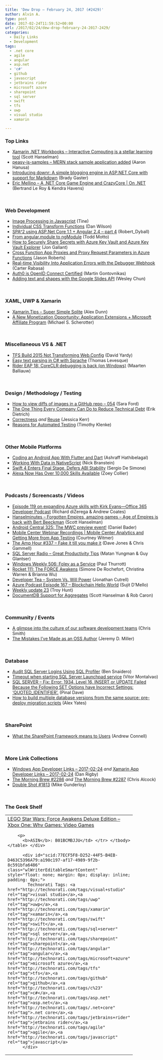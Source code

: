 ```yaml
---
title: 'Dew Drop – February 24, 2017 (#2429)'
author: Alvin A.
type: post
date: 2017-02-24T11:59:52+00:00
url: /2017/02/24/dew-drop-february-24-2017-2429/
categories:
  - Daily Links
  - Development
tags:
  - .net core
  - agile
  - angular
  - asp.net
  - 'c#'
  - github
  - javascript
  - jetbrains rider
  - microsoft azure
  - sharepoint
  - sql server
  - swift
  - tfs
  - uwp
  - visual studio
  - xamarin

---
```

### <a name="top"></a>Top Links

  * <a href="http://feeds.hanselman.com/~/274368592/0/scotthanselman~Xamarin-NET-Workbooks-Interactive-Computing-is-a-stellar-learning-tool.aspx" target="_blank">Xamarin .NET Workbooks &#8211; Interactive Computing is a stellar learning tool</a> (Scott Hanselman)
  * <a href="https://github.com/peasy/peasy-js-samples" target="_blank">peasy-js-samples &#8211; MERN stack sample application added</a> (Aaron Hanusa)
  * <a href="http://www.bradygaster.com/posts/introducing-downr" target="_blank">Introducing downr: A simple blogging engine in ASP.NET Core with support for Markdown</a> (Brady Gaster)
  * <a href="https://channel9.msdn.com/Shows/On-NET/Eric-Mellino-CrazyCore?WT.mc_id=DX_MVP4025064" target="_blank">Eric Mellino &#8211; A .NET Core Game Engine and CrazyCore | On .NET</a> (Bertrand Le Roy & Kendra Havens)

&nbsp;

### <a name="web"></a>Web Development

  * <a href="http://blog.webkid.io/image-processing-in-javascript/" target="_blank">Image Processing in Javascript</a> (Tine)
  * <a href="https://danielcwilson.com/blog/2017/02/individual-transforms/" target="_blank">Individual CSS Transform Functions</a> (Dan Wilson)
  * <a href="https://www.codeproject.com/Articles/1172349/SPA-using-ASP-Net-Core-plus-Angular-part" target="_blank">SPA^2 using ASP.Net Core 1.1 + Angular 2.4 &#8211; part 4</a> (Robert_Dyball)
  * <a href="http://developer.telerik.com/topics/web-development/angular-module-ngmodule/" target="_blank">From angular.module to ngModule</a> (Todd Motto)
  * <a href="http://feedproxy.google.com/~r/jongallant/~3/XG572rnRdMI/" target="_blank">How to Securely Share Secrets with Azure Key Vault and Azure Key Vault Explorer</a> (Jon Gallant)
  * <a href="http://dontcodetired.com/blog/post/Cross-Function-App-Proxies-and-Proxy-Request-Parameters-in-Azure-Functions" target="_blank">Cross Function App Proxies and Proxy Request Parameters in Azure Functions</a> (Jason Roberts)
  * <a href="https://twilioinc.wpengine.com/2017/02/real-time-visibility-into-application-errors-with-the-debugger-webhook.html" target="_blank">Real-time Visibility Into Application Errors with the Debugger Webhook</a> (Carter Rabasa)
  * <a href="https://auth0.com/blog/we-are-now-open-id-certified/" target="_blank">Auth0 is OpenID Connect Certified</a> (Martin Gontovnikas)
  * <a href="http://feedproxy.google.com/~r/GDBcode/~3/GJ9iFejhpQ4/adding-text-and-shapes-with-google.html" target="_blank">Adding text and shapes with the Google Slides API</a> (Wesley Chun)

&nbsp;

### <a name="silverlight"></a>XAML, UWP & Xamarin

  * <a href="https://alexdunn.org/2017/02/23/xamarin-tips-super-simple-sqlite/" target="_blank">Xamarin.Tips – Super Simple Sqlite</a> (Alex Dunn)
  * <a href="http://blogs.windows.com/buildingapps/2017/02/23/new-monetization-opportunity-application-extensions-microsoft-affiliate-program/?WT.mc_id=DX_MVP4025064" target="_blank">A New Monetization Opportunity: Application Extensions + Microsoft Affiliate Program</a> (Michael S. Scherotter)

&nbsp;

### <a name="dotnet"></a>Miscellaneous VS & .NET

  * <a href="http://feedproxy.google.com/~r/davidyardy/~3/P_-zZgP2Bew/" target="_blank">TFS Build 2015 Not Transforming Web.Config</a> (David Yardy)
  * <a href="http://www.thomaslevesque.com/2017/02/23/easy-text-parsing-in-c-with-sprache/" target="_blank">Easy text parsing in C# with Sprache</a> (Thomas Levesque)
  * <a href="https://blog.jetbrains.com/dotnet/2017/02/23/rider-eap-18-coreclr-debugging-back-windows/" target="_blank">Rider EAP 18: CoreCLR debugging is back (on Windows)</a> (Maarten Balliauw)

&nbsp;

### <a name="design"></a>Design / Methodology / Testing

  * <a href="https://saraford.net/2017/02/23/how-to-view-diffs-of-images-in-a-github-repo-053/" target="_blank">How to view diffs of images in a GitHub repo – 054</a> (Sara Ford)
  * <a href="https://blog.ndepend.com/the-one-thing-every-company-can-do-to-reduce-technical-debt/" target="_blank">The One Thing Every Company Can Do to Reduce Technical Debt</a> (Erik Dietrich)
  * <a href="http://blog.jessitron.com/2017/02/correctness.html" target="_blank">Correctness</a> _and_ <a href="http://blog.jessitron.com/2017/02/reuse.html" target="_blank">Reuse</a> (Jessica Kerr)
  * <a href="http://feedproxy.google.com/~r/geekswithblogs/~3/LlUITgbMdm0/reasons-for-automated-testing.aspx" target="_blank">Reasons for Automated Testing</a> (Timothy Klenke)

&nbsp;

### <a name="mobile"></a>Other Mobile Platforms

  * <a href="https://code.tutsplus.com/tutorials/developing-an-android-app-with-flutter--cms-28270" target="_blank">Coding an Android App With Flutter and Dart</a> (Ashraff Hathibelagal)
  * <a href="https://dzone.com/articles/working-with-data-in-nativescript?utm_medium=feed&utm_source=feedpress.me&utm_campaign=Feed%3A+dzone%2Fmobile" target="_blank">Working With Data in NativeScript</a> (Nick Branstein)
  * <a href="http://www.infoq.com/news/2017/02/swift-4-release-process?utm_campaign=infoq_content&utm_source=infoq&utm_medium=feed&utm_term=global" target="_blank">Swift 4 Enters Final Stage, Defers ABI Stability</a> (Sergio De Simone)
  * <a href="https://developer.amazon.com/blogs/post/d5a3614a-d0ae-404c-bc7e-db5bb08a52e7/alexa-now-has-over-10-000-skills-available" target="_blank">Alexa Now Has Over 10,000 Skills Available</a> (Zoey Collier)

&nbsp;

### <a name="podcasts"></a>Podcasts / Screencasts / Videos

  * <a href="http://blogs.office.com/2017/02/23/episode-119-expanding-azure-skills-kirk-evans-office-365-developer-podcast/" target="_blank">Episode 119 on expanding Azure skills with Kirk Evans—Office 365 Developer Podcast</a> (Richard diZerega & Andrew Coates)
  * <a href="http://www.hanselminutes.com/default.aspx?ShowID=18555" target="_blank">Hanselminutes &#8211; Forgotten Empires, amazing games &#8211; Age of Empires is back with Bert Beeckman</a> (Scott Hanselman)
  * <a href="http://feedproxy.google.com/~r/androidcentral/~3/P279ppSYSlo/android-central-325-mwc-preview-event" target="_blank">Android Central 325: The MWC preview event!</a> (Daniel Bader)
  * <a href="https://blog.xamarin.com/mobile-center-webinar-recordings-mobile-center-analytics-and-getting-more-from-app-testing/" target="_blank">Mobile Center Webinar Recordings | Mobile Center Analytics and Getting More from App Testing</a> (Courtney Witmer)
  * <a href="http://feedproxy.google.com/~r/TheAmpHour/~3/WK4m_XsoQJg/" target="_blank">The Amp Hour #337 – Fake it till you make it</a> (Dave Jones & Chris Gammell)
  * <a href="http://www.sqlserverradio.com/show67/" target="_blank">SQL Server Radio &#8211; Great Productivity Tips</a> (Matan Yungman & Guy Glantser)
  * <a href="https://www.thurrott.com/podcasts/windows-weekly/91113/windows-weekly-506-foley-service" target="_blank">Windows Weekly 506: Foley as a Service</a> (Paul Thurrott)
  * <a href="http://relay.fm/rocket/111" target="_blank">Rocket 111: The FORCE Awakens</a> (Simone De Rochefort, Christina Warren & Brianna Wu)
  * <a href="http://feedproxy.google.com/~r/DeveloperTea/~3/RIdFhhEqEJk/60650-system-vs-will-power" target="_blank">Developer Tea &#8211; System Vs. Will Power</a> (Jonathan Cutrell)
  * <a href="http://azpodcast.azurewebsites.net/post/Episode-167-Blockchain-Hello-World" target="_blank">Azure Podcast Episode 167 &#8211; Blockchain Hello World</a> (Sujit D&#8217;Mello)
  * <a href="http://feedproxy.google.com/~r/TroyHunt/~3/do2TnXZvNYc/" target="_blank">Weekly update 23</a> (Troy Hunt)
  * <a href="https://channel9.msdn.com/Shows/Azure-Friday/DocumentDB-Support-for-Aggregates?WT.mc_id=DX_MVP4025064" target="_blank">DocumentDB Support for Aggregates</a> (Scott Hanselman & Rob Caron)

&nbsp;

### <a name="events"></a>Community / Events

  * <a href="http://www.red-gate.com/blog/working/software-development-culture" target="_blank">A glimpse into the culture of our software development teams</a> (Chris Smith)
  * <a href="https://jeremydmiller.com/2017/02/23/the-mistakes-ive-made-as-an-oss-author/" target="_blank">The Mistakes I’ve Made as an OSS Author</a> (Jeremy D. Miller)

&nbsp;

### <a name="sql"></a>Database

  * <a href="http://feedproxy.google.com/~r/MSSQLTips-LatestSqlServerTips/~3/cTz16Hw7kM8/tip.asp" target="_blank">Audit SQL Server Logins Using SQL Profiler</a> (Ben Snaidero)
  * <a href="http://feedproxy.google.com/~r/MSSQLTips-LatestSqlServerTips/~3/JrUB-VnN93Q/tip.asp" target="_blank">Timeout when starting SQL Server Launchpad service</a> (Vitor Montalvao)
  * <a href="https://blog.sqlauthority.com/2017/02/24/sql-server-fix-error-1934-level-16-insert-update-failed-following-set-options-incorrect-settings-quoted_identifier/" target="_blank">SQL SERVER – Fix: Error: 1934, Level 16, INSERT or UPDATE Failed Because the Following SET Options have Incorrect Settings: ‘QUOTED_IDENTIFIER’.</a> (Pinal Dave)
  * <a href="http://www.red-gate.com/blog/database-lifecycle-management/pre-deploy-migration-scripts" target="_blank">How to build multiple database versions from the same source: pre-deploy migration scripts</a> (Alex Yates)

&nbsp;

### <a name="sp"></a>SharePoint

  * <a href="http://feedproxy.google.com/~r/AndrewConnell/~3/LfAlNZB3iwI/what-the-sharepoint-framework-means-to-users" target="_blank">What the SharePoint Framework means to Users</a> (Andrew Connell)

&nbsp;

### <a name="links"></a>More Link Collections

  * <a href="http://windowsappdev.com/2017/02/windows-app-developer-links-2017-02-24/" target="_blank">Windows App Developer Links &#8211; 2017-02-24</a> _and_ <a href="http://allaboutxamarin.com/2017/02/xamarin-app-developer-links-2017-02-24/" target="_blank">Xamarin App Developer Links &#8211; 2017-02-24</a> (Dan Rigby)
  * <a href="http://feedproxy.google.com/~r/ReflectivePerspective/~3/BdViM5rPpns/" target="_blank">The Morning Brew #2286</a> _and_ <a href="http://feedproxy.google.com/~r/ReflectivePerspective/~3/EvGRu0-TX7o/" target="_blank">The Morning Brew #2287</a> (Chris Alcock)
  * <a href="http://afreshcup.com/home/2017/2/23/double-shot-1813.html" target="_blank">Double Shot #1813</a> (Mike Gunderloy)

&nbsp;

### <a name="shelf"></a>The Geek Shelf

<div id="scid:7dc1bd33-94bd-46fd-a20b-0131235bcd47:c80a00a5-5849-489a-86ad-12268bbe2843" class="wlWriterEditableSmartContent" style="float: none; margin: 0px; display: inline; padding: 0px;">
  <table border="0" width="400" cellspacing="0" cellpadding="2">
    <tr>
      <td valign="top" width="400">
        <a title="LEGO Star Wars: Force Awakens Deluxe Edition - Xbox One: Whv Games: Video Games" href="http://www.amazon.com/exec/obidos/ASIN/B01BCMBJJU/amavin-20">LEGO Star Wars: Force Awakens Deluxe Edition &#8211; Xbox One: Whv Games: Video Games</a></p> 
        
        <p>
          <b>ASIN</b>: B01BCMBJJU</td> </tr> </tbody> </table> </div> 
          
          <div id="scid:77ECF5F8-D252-44F5-B4EB-D463C5396A79:a190c197-af17-4989-9f2b-8c591bfa6486" class="wlWriterEditableSmartContent" style="float: none; margin: 0px; display: inline; padding: 0px;">
            Technorati Tags: <a href="http://technorati.com/tags/visual+studio" rel="tag">visual studio</a>,<a href="http://technorati.com/tags/uwp" rel="tag">uwp</a>,<a href="http://technorati.com/tags/xamarin" rel="tag">xamarin</a>,<a href="http://technorati.com/tags/swift" rel="tag">swift</a>,<a href="http://technorati.com/tags/sql+server" rel="tag">sql server</a>,<a href="http://technorati.com/tags/sharepoint" rel="tag">sharepoint</a>,<a href="http://technorati.com/tags/angular" rel="tag">angular</a>,<a href="http://technorati.com/tags/microsoft+azure" rel="tag">microsoft azure</a>,<a href="http://technorati.com/tags/tfs" rel="tag">tfs</a>,<a href="http://technorati.com/tags/github" rel="tag">github</a>,<a href="http://technorati.com/tags/c%23" rel="tag">c#</a>,<a href="http://technorati.com/tags/asp.net" rel="tag">asp.net</a>,<a href="http://technorati.com/tags/.net+core" rel="tag">.net core</a>,<a href="http://technorati.com/tags/jetbrains+rider" rel="tag">jetbrains rider</a>,<a href="http://technorati.com/tags/agile" rel="tag">agile</a>,<a href="http://technorati.com/tags/javascript" rel="tag">javascript</a>
          </div>
